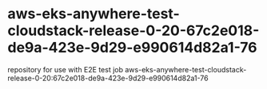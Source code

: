 # aws-eks-anywhere-test-cloudstack-release-0-20-67c2e018-de9a-423e-9d29-e990614d82a1-76
repository for use with E2E test job aws-eks-anywhere-test-cloudstack-release-0-20:67c2e018-de9a-423e-9d29-e990614d82a1-76
